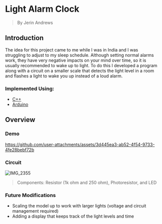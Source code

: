 # Light Alarm Clock
> By Jerin Andrews

## Introduction
The idea for this project came to me while I was in India and I was struggling to adjust to my sleep schedule. Although setting normal alarms work, they have very negative impacts on your mind over time, so it is usually recommended to wake up to light. To do this I developed a program along with a circuit on a smaller scale that detects the light level in a room and flashes a light to wake you up instead of a loud alarm.

### Implemented Using:
+ [C++](https://devdocs.io/cpp/)
+ [Arduino](https://docs.arduino.cc/)

## Overview

### Demo
https://github.com/user-attachments/assets/3d445ea3-ab52-4f54-9733-4fe28bebf72b

### Circuit
![IMG_2355](https://github.com/user-attachments/assets/3a1b5a1c-1960-4240-bc6d-a6ec31b8f00f)
> Components: Resistor (1k ohm and 250 ohm), Photoresistor, and LED

### Future Modifications
+ Scaling the model up to work with larger lights (voltage and circuit management required)
+ Adding a display that keeps track of the light levels and time
